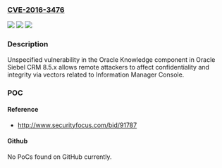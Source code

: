 ### [CVE-2016-3476](https://cve.mitre.org/cgi-bin/cvename.cgi?name=CVE-2016-3476)
![](https://img.shields.io/static/v1?label=Product&message=n%2Fa&color=blue)
![](https://img.shields.io/static/v1?label=Version&message=n%2Fa&color=blue)
![](https://img.shields.io/static/v1?label=Vulnerability&message=n%2Fa&color=brighgreen)

### Description

Unspecified vulnerability in the Oracle Knowledge component in Oracle Siebel CRM 8.5.x allows remote attackers to affect confidentiality and integrity via vectors related to Information Manager Console.

### POC

#### Reference
- http://www.securityfocus.com/bid/91787

#### Github
No PoCs found on GitHub currently.

